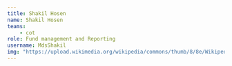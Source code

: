 ```yaml
---
title: Shakil Hosen
name: Shakil Hosen
teams:
    - cot
role: Fund management and Reporting
username: MdsShakil
img: "https://upload.wikimedia.org/wikipedia/commons/thumb/8/8e/Wikipedian_Shakil_taking_a_portrait_on_his_final_day_at_Bangla_WikiConference_2024.jpg/320px-Wikipedian_Shakil_taking_a_portrait_on_his_final_day_at_Bangla_WikiConference_2024.jpg"
---
```

